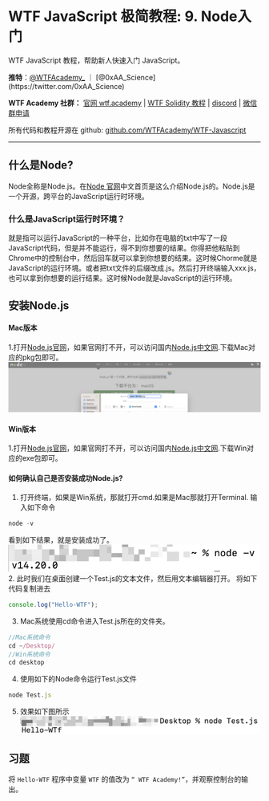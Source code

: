 # WTF JavaScript 极简教程: 9. Node入门

WTF JavaScript 教程，帮助新人快速入门 JavaScript。

**推特**：[@WTFAcademy_](https://twitter.com/WTFAcademy_) ｜ [@0xAA_Science](https://twitter.com/0xAA_Science)

**WTF Academy 社群：** [官网 wtf.academy](https://wtf.academy/) | [WTF Solidity 教程](https://github.com/AmazingAng/WTFSolidity) | [discord](https://discord.wtf.academy/) | [微信群申请](https://docs.google.com/forms/d/e/1FAIpQLSe4KGT8Sh6sJ7hedQRuIYirOoZK_85miz3dw7vA1-YjodgJ-A/viewform?usp=sf_link)

所有代码和教程开源在 github: [github.com/WTFAcademy/WTF-Javascript](https://github.com/WTFAcademy/WTF-Javascript)

---

## 什么是Node?
Node全称是Node.js。在[Node 官网](https://nodejs.org/zh-cn/)中文首页是这么介绍Node.js的。Node.js是一个开源，跨平台的JavaScript运行时环境。
### 什么是JavaScript运行时环境？
就是指可以运行JavaScript的一种平台，比如你在电脑的txt中写了一段JavaScript代码，但是并不能运行，得不到你想要的结果。你得把他粘贴到Chrome中的控制台中，然后回车就可以拿到你想要的结果。这时候Chorme就是JavaScript的运行环境。或者把txt文件的后缀改成.js。然后打开终端输入xxx.js，也可以拿到你想要的运行结果。这时候Node就是JavaScript的运行环境。
## 安装Node.js
#### Mac版本
1.打开[Node.js官网](https://nodejs.org/zh-cn/)，如果官网打不开，可以访问国内[Node.js中文网](http://nodejs.cn/download/).下载Mac对应的pkg包即可。
![](./img/Node_DownLoad.png)
#### Win版本
1.打开[Node.js官网](https://nodejs.org/zh-cn/)，如果官网打不开，可以访问国内[Node.js中文网](http://nodejs.cn/download/).下载Win对应的exe包即可。

#### 如何确认自己是否安装成功Node.js?
1. 打开终端，如果是Win系统，那就打开cmd.如果是Mac那就打开Terminal.
输入如下命令
```js
node -v
```
看到如下结果，就是安装成功了。
![](./img/1675338169220.jpg)
2. 此时我们在桌面创建一个Test.js的文本文件，然后用文本编辑器打开。
将如下代码复制进去
```js
console.log("Hello-WTF");
```
3. Mac系统使用cd命令进入Test.js所在的文件夹。
```js
//Mac系统命令
cd ~/Desktop/
//Win系统命令
cd desktop
```
4. 使用如下的Node命令运行Test.js文件
```js
node Test.js
```
5. 效果如下图所示
![](./img/result.png)
## 习题
将 `Hello-WTF` 程序中变量 `WTF` 的值改为 `“ WTF Academy!”`，并观察控制台的输出。